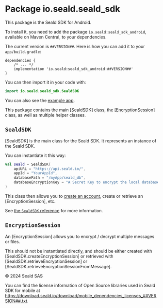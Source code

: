 # Package io.seald.seald_sdk

This package is the Seald SDK for Android.

To install it, you need to add the package `io.seald:seald_sdk_android`, available on Maven Central,
to your dependencies.

The current version is `##VERSION##`. Here is how you can add it to your `app/build.gradle`:

```groovy{3}
dependencies {
    /* ... */
    implementation 'io.seald:seald_sdk_android:##VERSION##'
}
```

You can then import it in your code with:
```kotlin
import io.seald.seald_sdk.SealdSDK
```

You can also see the [example app](https://github.com/seald/seald-sdk-demo-app-android/).

This package contains the main [SealdSDK] class,
the [EncryptionSession] class,
as well as multiple helper classes.

## `SealdSDK`

[SealdSDK] is the main class for the Seald SDK.
It represents an instance of the Seald SDK.

You can instantiate it this way:
```kotlin
val seald = SealdSDK(
    apiURL = "https://api.seald.io/",
    appId = "YourAppId",
    databasePath = "/myApp/seald_db",
    databaseEncryptionKey = "A Secret Key to encrypt the local database, encoded in b64"
)
```

This class then allows you to [create an account](SealdSDK.createAccount),
create or retrieve an [EncryptionSession],
etc.

See [the `SealdSDK` reference](SealdSDK) for more information.

## `EncryptionSession`

An [EncryptionSession] allows you to encrypt / decrypt multiple messages or files.

This should not be instantiated directly, and should be either created with [SealdSDK.createEncryptionSession]
or retrieved with [SealdSDK.retrieveEncryptionSession]
or [SealdSDK.retrieveEncryptionSessionFromMessage].

© 2024 Seald SAS

You can find the license information of Open Source libraries used in Seald SDK for mobile at <https://download.seald.io/download/mobile_dependencies_licenses_##VERSION##.txt>.
